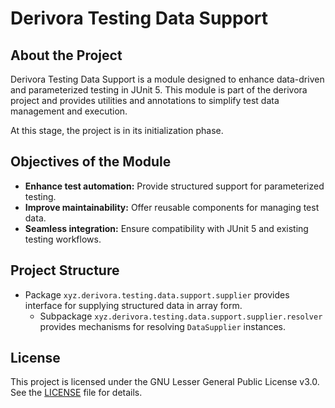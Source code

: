 # Derivora Testing Data Support

## About the Project

Derivora Testing Data Support is a module designed to enhance data-driven and parameterized testing in JUnit 5.
This module is part of the derivora project and provides utilities and annotations to simplify test data management
and execution.

At this stage, the project is in its initialization phase.

## Objectives of the Module

* **Enhance test automation:** Provide structured support for parameterized testing.
* **Improve maintainability:** Offer reusable components for managing test data.
* **Seamless integration:** Ensure compatibility with JUnit 5 and existing testing workflows.

## Project Structure

* Package `xyz.derivora.testing.data.support.supplier` provides interface for supplying structured data in array form.
  * Subpackage `xyz.derivora.testing.data.support.supplier.resolver` provides mechanisms for resolving `DataSupplier` instances.

## License

This project is licensed under the GNU Lesser General Public License v3.0.
See the [LICENSE](./LICENSE) file for details.